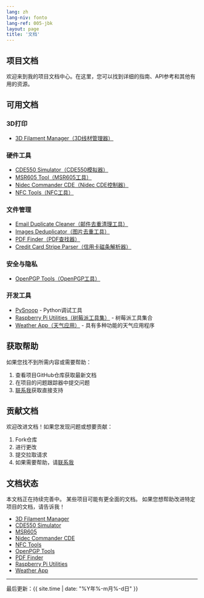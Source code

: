 ```yaml
---
lang: zh
lang-niv: fonto
lang-ref: 005-jbk
layout: page
title: '文档'
---
```


## 项目文档

欢迎来到我的项目文档中心。在这里，您可以找到详细的指南、API参考和其他有用的资源。

## 可用文档

### 3D打印

- [3D Filament Manager（3D线材管理器）](/docs/3D_Filament_Manager/)

### 硬件工具

- [CDE550 Simulator（CDE550模拟器）](/docs/CDE550-sim/)
- [MSR605 Tool（MSR605工具）](/docs/MSR605/)
- [Nidec Commander CDE（Nidec CDE控制器）](/docs/Nidec_CommanderCDE/)
- [NFC Tools（NFC工具）](/docs/NFC/)

### 文件管理

- [Email Duplicate Cleaner（邮件去重清理工具）](/docs/EmailDuplicateCleaner/)
- [Images Deduplicator（图片去重工具）](/docs/Images-Deduplicator/)
- [PDF Finder（PDF查找器）](/docs/PDF_Finder/)
- [Credit Card Stripe Parser（信用卡磁条解析器）](/docs/card_parser/)

### 安全与隐私

- [OpenPGP Tools（OpenPGP工具）](/docs/OpenPGP/)

### 开发工具

- [PySnoop](/docs/PySnoop/) - Python调试工具
- [Raspberry Pi Utilities（树莓派工具集）](/docs/raspy_utility/) - 树莓派工具集合
- [Weather App（天气应用）](/docs/weather/) - 具有多种功能的天气应用程序

## 获取帮助

如果您找不到所需内容或需要帮助：

1. 查看项目GitHub仓库获取最新文档
2. 在项目的问题跟踪器中提交问题
3. [联系我](/contact/)获取直接支持

## 贡献文档

欢迎改进文档！如果您发现问题或想要贡献：

1. Fork仓库
2. 进行更改
3. 提交拉取请求
4. 如果需要帮助，请[联系我](/contact/)

## 文档状态

本文档正在持续完善中。
某些项目可能有更全面的文档。
如果您想帮助改进特定项目的文档，请告诉我！

- [3D Filament Manager](docs/3D_Filament_Manager)
- [CDE550 Simulator](docs/CDE550-sim)
- [MSR605](docs/MSR605)
- [Nidec Commander CDE](docs/Nidec_CommanderCDE)
- [NFC Tools](docs/NFC)
- [OpenPGP Tools](docs/OpenPGP)
- [PDF Finder](docs/PDF_Finder)
- [Raspberry Pi Utilities](/docs/raspy_utility/)
- [Weather App](/docs/weather/)

---

最后更新：{{ site.time | date: "%Y年%-m月%-d日" }}
